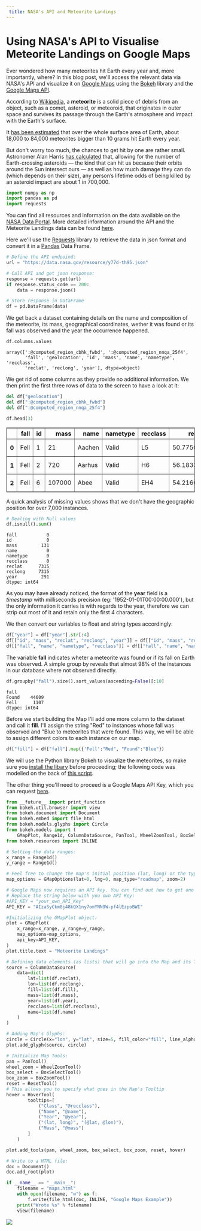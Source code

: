 ```yaml
---
 title: NASA's API and Meteorite Landings
---
```


Using NASA's API to Visualise Meteorite Landings on Google Maps
===

Ever wondered how many meteorites hit Earth every year and, more importantly, where? In this blog post, we'll access the relevant data via NASA's API and visualize it on <a href="https://data.nasa.gov/">Google Maps</a> using the <a href="http://bokeh.pydata.org/en/latest/">Bokeh</a> library and the <a href="https://developers.google.com/maps/">Google Maps API</a>.

According to <a href="https://en.wikipedia.org/wiki/Meteorite">Wikipedia</a>, a <b>meteorite</b> is a solid piece of debris from an object, such as a comet, asteroid, or meteoroid, that originates in outer space and survives its passage through the Earth's atmosphere and impact with the Earth's surface.

It <a href="http://curious.astro.cornell.edu/about-us/75-our-solar-system/comets-meteors-and-asteroids/meteorites/313-how-many-meteorites-hit-earth-each-year-intermediate">has been estimated</a> that over the whole surface area of Earth, about 18,000 to 84,000 meteorites bigger than 10 grams hit Earth every year.

But don't worry too much, the chances to get hit by one are rather small. Astronomer Alan Harris <a href="http://blogs.discovermagazine.com/badastronomy/2008/10/13/death-by-meteorite/#.V_24gUx95D-">has calculated</a> that, allowing for the number of Earth-crossing asteroids — the kind that can hit us because their orbits around the Sun intersect ours — as well as how much damage they can do (which depends on their size), any person’s lifetime odds of being killed by an asteroid impact are about 1 in 700,000.


```python
import numpy as np
import pandas as pd
import requests
```

You can find all resources and information on the data available on the <a href="https://data.nasa.gov/">NASA Data Portal</a>. More detailed information around the API and the Meteorite Landings data can be found <a href="https://dev.socrata.com/foundry/data.nasa.gov/y77d-th95">here</a>.

Here we'll use the <a href="http://docs.python-requests.org/en/master/">Requests</a> library to retrieve the data in json format and convert it in a <a href="http://pandas.pydata.org/">Pandas</a> Data Frame.


```python
# Define the API endpoind:
url = "https://data.nasa.gov/resource/y77d-th95.json"

# Call API and get json response:
response = requests.get(url)
if response.status_code == 200:
    data = response.json()

# Store response in DataFrame
df = pd.DataFrame(data)
```

We get back a dataset containing details on the name and composition of the meteorite, its mass, geographical coordinates, wether it was found or its fall was observed and the year the occurrence happened.


```python
df.columns.values
```




    array([':@computed_region_cbhk_fwbd', ':@computed_region_nnqa_25f4',
           'fall', 'geolocation', 'id', 'mass', 'name', 'nametype', 'recclass',
           'reclat', 'reclong', 'year'], dtype=object)



We get rid of some columns as they provide no additional information. 
We then print the first three rows of data to the screen to have a look at it:


```python
del df["geolocation"]
del df[":@computed_region_cbhk_fwbd"]
del df[":@computed_region_nnqa_25f4"]
```


```python
df.head(3)
```




<div>
<table border="1" class="dataframe">
  <thead>
    <tr style="text-align: right;">
      <th></th>
      <th>fall</th>
      <th>id</th>
      <th>mass</th>
      <th>name</th>
      <th>nametype</th>
      <th>recclass</th>
      <th>reclat</th>
      <th>reclong</th>
      <th>year</th>
    </tr>
  </thead>
  <tbody>
    <tr>
      <th>0</th>
      <td>Fell</td>
      <td>1</td>
      <td>21</td>
      <td>Aachen</td>
      <td>Valid</td>
      <td>L5</td>
      <td>50.775000</td>
      <td>6.083330</td>
      <td>1880-01-01T00:00:00.000</td>
    </tr>
    <tr>
      <th>1</th>
      <td>Fell</td>
      <td>2</td>
      <td>720</td>
      <td>Aarhus</td>
      <td>Valid</td>
      <td>H6</td>
      <td>56.183330</td>
      <td>10.233330</td>
      <td>1951-01-01T00:00:00.000</td>
    </tr>
    <tr>
      <th>2</th>
      <td>Fell</td>
      <td>6</td>
      <td>107000</td>
      <td>Abee</td>
      <td>Valid</td>
      <td>EH4</td>
      <td>54.216670</td>
      <td>-113.000000</td>
      <td>1952-01-01T00:00:00.000</td>
    </tr>
  </tbody>
</table>
</div>



A quick analysis of missing values shows that we don't have the geographic position for over 7,000 instances. 


```python
# Dealing with Null values
df.isnull().sum()
```




    fall           0
    id             0
    mass         131
    name           0
    nametype       0
    recclass       0
    reclat      7315
    reclong     7315
    year         291
    dtype: int64



As you may have already noticed, the format of the <b>year</b> field is a <i>timestamp</i> with milliseconds precision (eg: '1952-01-01T00:00:00.000'), but the only information it carries is with regards to the year, therefore we can strip out most of it and retain only the first 4 characters.

We then convert our variables to float and string types accordingly:


```python
df["year"] = df["year"].str[:4]
df[["id", "mass", "reclat", "reclong", "year"]] = df[["id", "mass", "reclat", "reclong", "year"]].astype(float)
df[["fall", "name", "nametype", "recclass"]] = df[["fall", "name", "nametype", "recclass"]].astype(str) 
```

The variable <b>fall</b> indicates wheter a meteorite was found or if its fall on Earth was observed. A simple group by reveals that almost 98% of the instances in our database where not observed directly.


```python
df.groupby("fall").size().sort_values(ascending=False)[:10]
```




    fall
    Found    44609
    Fell      1107
    dtype: int64



Before we start building the Map I'll add one more column to the dataset and call it <b>fill</b>. I'll assign the string "Red" to instances whose fall was observed and "Blue to meteorites that were found. This way, we will be able to assign different colors to each instance on our map.


```python
df["fill"] = df["fall"].map({'Fell':"Red", "Found":"Blue"})
```

We will use the Python library Bokeh to visualize the meteorites, so make sure you <a href="http://bokeh.pydata.org/en/latest/docs/installation.html">install the libary</a> before proceeding; the following code was modelled on the back of <a href="https://github.com/bokeh/bokeh/blob/0.12.0/examples/models/maps.py#L19-L27">this script</a>.

The other thing you'll need to proceed is a Google Maps API Key, which you can request <a href="https://developers.google.com/maps/documentation/javascript/get-api-key">here<a/>.


```python
from __future__ import print_function
from bokeh.util.browser import view
from bokeh.document import Document
from bokeh.embed import file_html
from bokeh.models.glyphs import Circle
from bokeh.models import (
    GMapPlot, Range1d, ColumnDataSource, PanTool, WheelZoomTool, BoxSelectTool, BoxZoomTool, ResetTool, HoverTool, GMapOptions)
from bokeh.resources import INLINE
```


```python
# Setting the data ranges:
x_range = Range1d()
y_range = Range1d()

# Feel free to change the map's initial position (lat, long) or the type of map and level of initial zoom:
map_options = GMapOptions(lat=0, lng=0, map_type="roadmap", zoom=2)

# Google Maps now requires an API key. You can find out how to get one on the link above.
# Replace the string below with you own API Key:
#API_KEY = "your_own_API_Key"
API_KEY = "AIzaSyCkm8j48kQX1ny7omYNN9W-pf4lEzpoBWI"

#Initializing the GMapPlot object:
plot = GMapPlot(
    x_range=x_range, y_range=y_range,
    map_options=map_options,
    api_key=API_KEY,
)
plot.title.text = "Meteorite Landings"

# Defining data elements (as lists) that will go into the Map and its Tooltip:
source = ColumnDataSource(
    data=dict(
        lat=list(df.reclat),
        lon=list(df.reclong),
        fill=list(df.fill), 
        mass=list(df.mass), 
        year=list(df.year),
        recclass=list(df.recclass),
        name=list(df.name)
    )
)

# Adding Map's Glyphs:
circle = Circle(x="lon", y="lat", size=5, fill_color="fill", line_alpha=0)
plot.add_glyph(source, circle)

# Initialize Map Tools:
pan = PanTool()
wheel_zoom = WheelZoomTool()
box_select = BoxSelectTool()
box_zoom = BoxZoomTool()
reset = ResetTool()
# This allows you to specify what goes in the Map's Tooltip
hover = HoverTool(
        tooltips=[
            ("Class", "@recclass"),
            ("Name", "@name"),
            ("Year", "@year"),
            ("(lat, long)", "(@lat, @lon)"),
            ("Mass", "@mass")
        ]
    )

plot.add_tools(pan, wheel_zoom, box_select, box_zoom, reset, hover)

# Write to a HTML file:
doc = Document()
doc.add_root(plot)

if __name__ == "__main__":
    filename = "maps.html"
    with open(filename, "w") as f:
        f.write(file_html(doc, INLINE, "Google Maps Example"))
    print("Wrote %s" % filename)
    view(filename)
```
    
![](/assets/images/2016-10-07-nasa_api-meteorites/gmap_plot_meteorites.png)